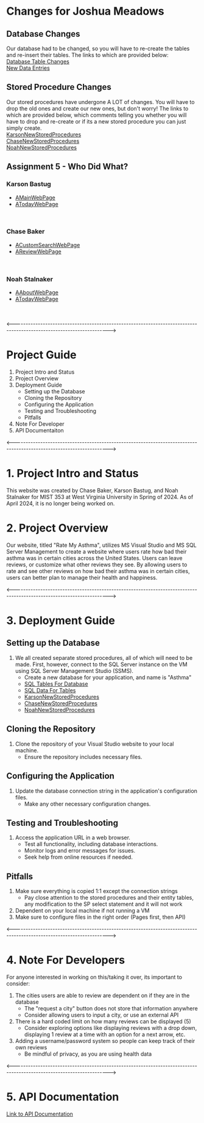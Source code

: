 # Changes for Joshua Meadows
## Database Changes
Our database had to be changed, so you will have to re-create the tables and re-insert their tables. The links to which are provided below:
<br>
[Database Table Changes](https://github.com/karsonbastug/Assignment3/blob/main/FinalDatabaseCreation.sql)
<br>
[New Data Entries](https://github.com/karsonbastug/Assignment3/blob/main/FinalDataInsert.sql)
<br>
## Stored Procedure Changes 
Our stored procedures have undergone A LOT of changes. You will have to drop the old ones and create our new ones, but don't worry! The links to which are provided below, which comments telling you whether you will have to drop and re-create or if its a new stored procedure you can just simply create.
<br>
[KarsonNewStoredProcedures](https://github.com/karsonbastug/Assignment3/blob/main/KarsonBastugSps.sql)
<br>
[ChaseNewStoredProcedures](https://github.com/karsonbastug/Assignment3/blob/main/ChaseBakerSps.sql)
<br>
[NoahNewStoredProcedures](https://github.com/karsonbastug/Assignment3/blob/main/NoahStalnakerSps.sql)

## Assignment 5 - Who Did What?

### Karson Bastug
   - [AMainWebPage](https://github.com/karsonbastug/RateMyAsthma/blob/master/RateMyAsthma/Pages/AMain.cshtml)
   - [ATodayWebPage](https://github.com/karsonbastug/RateMyAsthma/blob/master/RateMyAsthma/Pages/AToday.cshtml)
     
<br>

### Chase Baker
   - [ACustomSearchWebPage](https://github.com/karsonbastug/RateMyAsthma/blob/master/RateMyAsthma/Pages/ACustomSearch.cshtml)
   - [AReviewWebPage](https://github.com/karsonbastug/RateMyAsthma/blob/master/RateMyAsthma/Pages/AReview.cshtml)
     
<br>

### Noah Stalnaker
   - [AAboutWebPage](https://github.com/karsonbastug/RateMyAsthma/blob/master/RateMyAsthma/Pages/AAbout.cshtml)
   - [ATodayWebPage](https://github.com/karsonbastug/RateMyAsthma/blob/master/RateMyAsthma/Pages/AToday.cshtml)
     


<br>
<br>
<--------------------------------------------------------------------------------------------------------------------->

# Project Guide

1. Project Intro and Status
2. Project Overview
3. Deployment Guide
   - Setting up the Database
   - Cloning the Repository
   - Configuring the Application
   - Testing and Troubleshooting
   - Pitfalls
5. Note For Developer
6. API Documentaiton

<--------------------------------------------------------------------------------------------------------------------->
# 1. Project Intro and Status
This website was created by Chase Baker, Karson Bastug, and Noah Stalnaker for MIST 353 at West Virginia University in Spring of 2024. As of April 2024, it is no longer being worked on.

# 2. Project Overview
Our website, titled "Rate My Asthma", utilizes MS Visual Studio and MS SQL Server Management to create a website where users rate how bad their asthma was in certain cities across the United States. Users can leave reviews, or customize what other reviews they see. By allowing users to rate and see other reviews on how bad their asthma was in certain cities, users can better plan to manage their health and happiness.

<--------------------------------------------------------------------------------------------------------------------->

# 3. Deployment Guide

## Setting up the Database

1. We all created separate stored procedures, all of which will need to be made. First, however, connect to the SQL Server instance on the VM using SQL Server Management Studio (SSMS).
   - Create a new database for your application, and name is "Asthma"
   - [SQL Tables For Database](https://github.com/karsonbastug/Assignment3/blob/main/FinalDatabaseCreation.sql)
   - [SQL Data For Tables](https://github.com/karsonbastug/Assignment3/blob/main/FinalDataInsert.sql)
   - [KarsonNewStoredProcedures](https://github.com/karsonbastug/Assignment3/blob/main/KarsonBastugSps.sql)
   - [ChaseNewStoredProcedures](https://github.com/karsonbastug/Assignment3/blob/main/ChaseBakerSps.sql)
   - [NoahNewStoredProcedures](https://github.com/karsonbastug/Assignment3/blob/main/NoahStalnakerSps.sql)

## Cloning the Repository

1. Clone the repository of your Visual Studio website to your local machine.
   - Ensure the repository includes necessary files.

## Configuring the Application

1. Update the database connection string in the application's configuration files.
   - Make any other necessary configuration changes.

## Testing and Troubleshooting

1. Access the application URL in a web browser.
   - Test all functionality, including database interactions.
   - Monitor logs and error messages for issues.
   - Seek help from online resources if needed.

## Pitfalls

1. Make sure everything is copied 1:1 except the connection strings
   - Pay close attention to the stored procedures and their entity tables, any modification to the SP select statement and it will not work
2. Dependent on your local machine if not running a VM
3. Make sure to configure files in the right order (Pages first, then API)

<--------------------------------------------------------------------------------------------------------------------->

# 4. Note For Developers

For anyone interested in working on this/taking it over, its important to consider:
1. The cities users are able to review are dependent on if they are in the database
     - The "request a city" button does not store that information anywhere
     - Consider allowing users to input a city, or use an external API
2. There is a hard coded limit on how many reviews can be displayed (5)
     - Consider exploring options like displaying reviews with a drop down, displaying 1 review at a time with an option for a next arrow, etc.
3. Adding a username/password system so people can keep track of their own reviews
     - Be mindful of privacy, as you are using health data

<--------------------------------------------------------------------------------------------------------------------->

# 5. API Documentation
[Link to API Documentation](AsthmaAPI/README.md)


